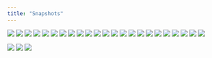 ```yaml
---
title: "Snapshots"
---
```

![](/photos/23.jpg)
![](/photos/14.jpeg)
![](/photos/1.jpg)
![](/photos/10.png)
![](/photos/9.png)
![](/photos/7.jpeg)
![](/photos/2.png)
![](/photos/3.jpeg)
![](/photos/8.jpg)
![](/photos/22.jpeg)
![](/photos/27.jpeg)
![](/photos/20.jpeg)
![](/photos/13.jpeg)
![](/photos/16.jpeg)
![](/photos/17.jpeg)
![](/photos/25.jpeg)
![](/photos/11.jpg)
![](/photos/5.jpeg)
![](/photos/24.jpeg)
![](/photos/18.jpeg)
![](/photos/19.jpeg)
![](/photos/29.jpeg)
![](/photos/26.jpeg)

![](/photos/15.jpeg)
![](/photos/21.jpeg)
![](/photos/28.jpeg)



